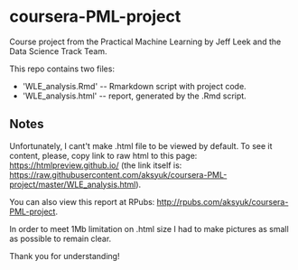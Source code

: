 # coursera-PML-project
Course project from the Practical Machine Learning by Jeff Leek and the Data Science Track Team.

This repo contains two files:  
  
* 'WLE_analysis.Rmd' -- Rmarkdown script with project code.  
* 'WLE_analysis.html' -- report, generated by the .Rmd script.  

## Notes
Unfortunately, I cant't make .html file to be viewed by default. To see it content, please, copy link to raw html to this page: https://htmlpreview.github.io/ (the link itself is: https://raw.githubusercontent.com/aksyuk/coursera-PML-project/master/WLE_analysis.html).  
  
You can also view this report at RPubs: http://rpubs.com/aksyuk/coursera-PML-project.
  
In order to meet 1Mb limitation on .html size I had to make pictures as small as possible to remain clear.

Thank you for understanding!

